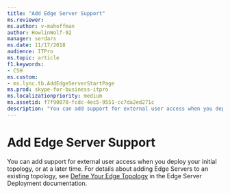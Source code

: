 ```yaml
---
title: "Add Edge Server Support"
ms.reviewer: 
ms.author: v-mahoffman
author: HowlinWolf-92
manager: serdars
ms.date: 11/17/2018
audience: ITPro
ms.topic: article
f1.keywords:
- CSH
ms.custom:
- ms.lync.tb.AddEdgeServerStartPage
ms.prod: skype-for-business-itpro
ms.localizationpriority: medium
ms.assetid: f7f90070-fcdc-4ec5-9551-cc7da2ed271c
description: "You can add support for external user access when you deploy your initial topology, or at a later time. For details about adding Edge Servers to an existing topology, see Define Your Edge Topology in the Edge Server Deployment documentation."
---
```


# Add Edge Server Support

You can add support for external user access when you deploy your initial topology, or at a later time. For details about adding Edge Servers to an existing topology, see [Define Your Edge Topology](/previous-versions/office/lync-server-2013/lync-server-2013-define-your-edge-topology) in the Edge Server Deployment documentation.